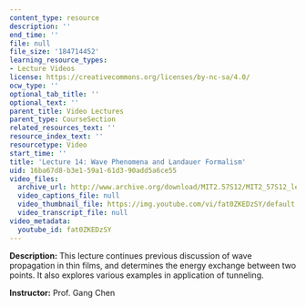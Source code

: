 ```yaml
---
content_type: resource
description: ''
end_time: ''
file: null
file_size: '184714452'
learning_resource_types:
- Lecture Videos
license: https://creativecommons.org/licenses/by-nc-sa/4.0/
ocw_type: ''
optional_tab_title: ''
optional_text: ''
parent_title: Video Lectures
parent_type: CourseSection
related_resources_text: ''
resource_index_text: ''
resourcetype: Video
start_time: ''
title: 'Lecture 14: Wave Phenomena and Landauer Formalism'
uid: 16ba67d8-b3e1-59a1-61d3-90add5a6ce55
video_files:
  archive_url: http://www.archive.org/download/MIT2.57S12/MIT2_57S12_lec14_300k.mp4
  video_captions_file: null
  video_thumbnail_file: https://img.youtube.com/vi/fat0ZKEDzSY/default.jpg
  video_transcript_file: null
video_metadata:
  youtube_id: fat0ZKEDzSY
---
```


**Description:** This lecture continues previous discussion of wave propagation in thin films, and determines the energy exchange between two points. It also explores various examples in application of tunneling.

**Instructor:** Prof. Gang Chen

